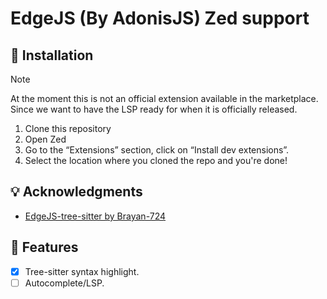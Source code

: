 # EdgeJS (By AdonisJS) Zed support

## 🚀 Installation

> [!NOTE]
> At the moment this is not an official extension available in the marketplace. Since we want to have the LSP ready for when it is officially released.

1. Clone this repository
2. Open Zed
3. Go to the “Extensions” section, click on “Install dev extensions”.
4. Select the location where you cloned the repo and you're done!

## 💡 Acknowledgments

- [EdgeJS-tree-sitter by Brayan-724](https://github.com/Brayan-724/tree-sitter-edge)

## 🏁 Features

- [x] Tree-sitter syntax highlight.
- [ ] Autocomplete/LSP.
